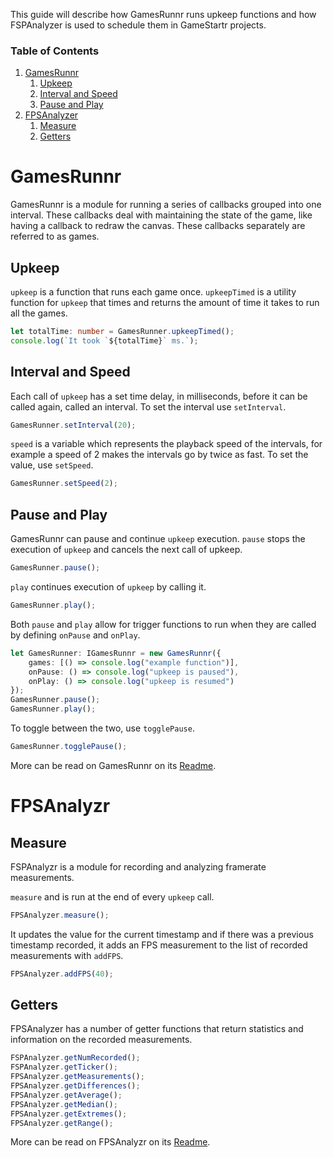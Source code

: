This guide will describe how GamesRunnr runs upkeep functions and how FSPAnalyzer is used to schedule them in GameStartr projects.

### Table of Contents
1. [GamesRunnr](#gamesrunnr)
    1. [Upkeep](#games-and-upkeep)
    2. [Interval and Speed](#interval-and-speed)
    3. [Pause and Play](#pause-and-play)
2. [FPSAnalyzer](#fpsanalyzer)
    1. [Measure](#measure)
    2. [Getters](#getters)

# GamesRunnr

GamesRunnr is a module for running a series of callbacks grouped into one interval.
These callbacks deal with maintaining the state of the game, like having a callback to redraw the canvas.
These callbacks separately are referred to as games.

## Upkeep

`upkeep` is a function that runs each game once.
`upkeepTimed` is a utility function for `upkeep` that times and returns the amount of time it takes to run all the games.

```typescript
let totalTime: number = GamesRunner.upkeepTimed();
console.log(`It took `${totalTime}` ms.`);
```

## Interval and Speed

Each call of `upkeep` has a set time delay, in milliseconds, before it can be called again, called an interval.
To set the interval use `setInterval`.

```typescript
GamesRunner.setInterval(20);
```

`speed` is a variable which represents the playback speed of the intervals, for example a speed of 2 makes the intervals go by twice as fast.
To set the value, use `setSpeed`.

```typescript
GamesRunner.setSpeed(2);
```

## Pause and Play

GamesRunnr can pause and continue `upkeep` execution.
`pause` stops the execution of `upkeep` and cancels the next call of upkeep.

```typescript
GamesRunner.pause();
```

`play` continues execution of `upkeep` by calling it.

```typescript
GamesRunner.play();
```

Both `pause` and `play` allow for trigger functions to run when they are called by defining `onPause` and `onPlay`.

```typescript
let GamesRunner: IGamesRunnr = new GamesRunnr({
    games: [() => console.log("example function")],
    onPause: () => console.log("upkeep is paused"),
    onPlay: () => console.log("upkeep is resumed")
});
GamesRunner.pause();
GamesRunner.play();
```

To toggle between the two, use `togglePause`.

```typescript
GamesRunner.togglePause();
```

More can be read on GamesRunnr on its [Readme](https://github.com/FullScreenShenanigans/GamesRunnr/blob/master/README.md).

# FPSAnalyzr

## Measure

FSPAnalyzr is a module for recording and analyzing framerate measurements.

`measure` and is run at the end of every `upkeep` call.

```typescript
FPSAnalyzer.measure();
```

It updates the value for the current timestamp and if there was a previous timestamp recorded, it adds an FPS measurement to the list of recorded measurements with `addFPS`.

```typescript
FPSAnalyzer.addFPS(40);
```

## Getters

FPSAnalyzer has a number of getter functions that return statistics and information on the recorded measurements.

```typescript
FSPAnalyzer.getNumRecorded();
FSPAnalyzer.getTicker();
FPSAnalyzer.getMeasurements();
FPSAnalyzer.getDifferences();
FPSAnalyzer.getAverage();
FPSAnalyzer.getMedian();
FPSAnalyzer.getExtremes();
FPSAnalyzer.getRange();
```

More can be read on FPSAnalyzr on its [Readme](https://github.com/FullScreenShenanigans/FPSAnalyzr/blob/master/README.md).